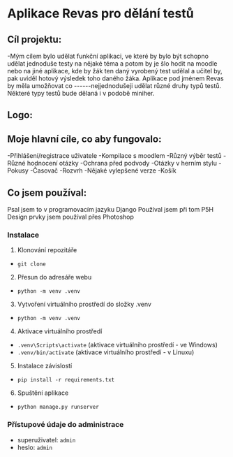 # Aplikace Revas pro dělání testů
## Cíl projektu:
-Mým cílem bylo udělat funkční aplikaci, ve které by bylo být schopno udělat jednoduše testy na nějaké téma a potom by je šlo hodit na moodle nebo na jiné aplikace, kde by žák ten daný vyrobený test udělal a učitel by, pak uviděl hotový výsledek toho daného žáka. Aplikace pod jménem Revas by měla umožňovat co ------nejjednodušeji udělat různé druhy typů testů. Některé typy testů bude dělaná i v podobě miniher.

## Logo:


## Moje hlavní cíle, co aby fungovalo:
-Přihlášení/registrace uživatele
-Kompilace s moodlem
-Různý výběr testů
-Různé hodnocení otázky
-Ochrana před podvody
-Otázky v herním stylu
-Pokusy
-Časovač
-Rozvrh
-Nějaké vylepšené verze
-Košík

## Co jsem používal:
Psal jsem to v programovacím jazyku Django
Používal jsem při tom P5H
Design prvky jsem používal přes Photoshop

### Instalace
1. Klonování repozitáře
- `git clone`
2. Přesun do adresáře webu
- `python -m venv .venv`
3. Vytvoření virtuálního prostředí do složky .venv
- `python -m venv .venv`
4. Aktivace virtuálního prostředí 
- `.venv\Scripts\activate` (aktivace virtuálního prostředí - ve Windows)
- `.venv/bin/activate` (aktivace virtuálního prostředí - v Linuxu)
5. Instalace závislostí
- `pip install -r requirements.txt`
6. Spuštění aplikace
- `python manage.py runserver`

### Přístupové údaje do administrace
- superuživatel: `admin`
- heslo: `admin`
